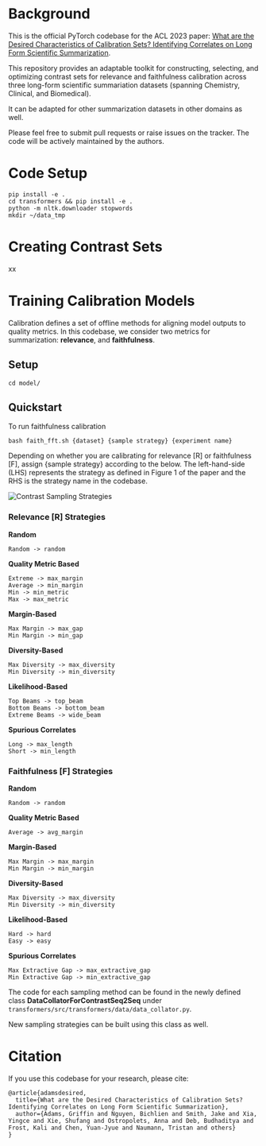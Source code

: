 # Background

This is the official PyTorch codebase for the ACL 2023 paper: [What are the Desired Characteristics of Calibration Sets? Identifying Correlates on Long Form Scientific Summarization](https://openreview.net/pdf?id=bIC0BfWzCs).

This repository provides an adaptable toolkit for constructing, selecting, and optimizing contrast sets for relevance and faithfulness calibration across three long-form scientific summariation datasets (spanning Chemistry, Clinical, and Biomedical). 

It can be adapted for other summarization datasets in other domains as well.

Please feel free to submit pull requests or raise issues on the tracker. The code will be actively maintained by the authors.

# Code Setup

```angular2html
pip install -e .
cd transformers && pip install -e .
python -m nltk.downloader stopwords
mkdir ~/data_tmp
```

# Creating Contrast Sets

xx

# Training Calibration Models

Calibration defines a set of offline methods for aligning model outputs to quality metrics.  In this codebase, we consider two metrics for summarization: **relevance**, and **faithfulness**.

## Setup

`cd model/`

## Quickstart

To run faithfulness calibration

```angular2html
bash faith_fft.sh {dataset} {sample strategy} {experiment name}
```

Depending on whether you are calibrating for relevance [R] or faithfulness [F], assign {sample strategy} according to the below. The left-hand-side (LHS) represents the strategy as defined in Figure 1 of the paper and the RHS is the strategy name in the codebase.

![Contrast Sampling Strategies](/images/Faithful_Contrast_Experiments.png)


### Relevance [R] Strategies

**Random**
```angular2html
Random -> random
```

**Quality Metric Based**

```angular2html
Extreme -> max_margin
Average -> min_margin
Min -> min_metric
Max -> max_metric
```

**Margin-Based**

```angular2html
Max Margin -> max_gap
Min Margin -> min_gap
```

**Diversity-Based**

```angular2html
Max Diversity -> max_diversity
Min Diversity -> min_diversity
```

**Likelihood-Based**

```angular2html
Top Beams -> top_beam
Bottom Beams -> bottom_beam
Extreme Beams -> wide_beam
```

**Spurious Correlates**

```angular2html
Long -> max_length
Short -> min_length
```

### Faithfulness [F] Strategies

**Random**
```angular2html
Random -> random
```

**Quality Metric Based**

```angular2html
Average -> avg_margin
```

**Margin-Based**

```angular2html
Max Margin -> max_margin
Min Margin -> min_margin
```

**Diversity-Based**

```angular2html
Max Diversity -> max_diversity
Min Diversity -> min_diversity
```

**Likelihood-Based**

```angular2html
Hard -> hard
Easy -> easy
```

**Spurious Correlates**

```angular2html
Max Extractive Gap -> max_extractive_gap
Min Extractive Gap -> min_extractive_gap
```

The code for each sampling method can be found in the newly defined class **DataCollatorForContrastSeq2Seq** under `transformers/src/transformers/data/data_collator.py`.

New sampling strategies can be built using this class as well.

# Citation

If you use this codebase for your research, please cite:

```angular2html
@article{adamsdesired,
  title={What are the Desired Characteristics of Calibration Sets? Identifying Correlates on Long Form Scientific Summarization},
  author={Adams, Griffin and Nguyen, Bichlien and Smith, Jake and Xia, Yingce and Xie, Shufang and Ostropolets, Anna and Deb, Budhaditya and Frost, Kali and Chen, Yuan-Jyue and Naumann, Tristan and others}
}
```